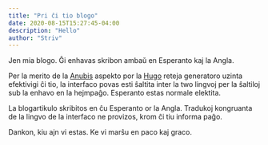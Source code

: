 ```yaml
---
title: "Pri ĉi tio blogo"
date: 2020-08-15T15:27:45-04:00
description: "Hello"
author: "Striv"
---
```


Jen mia blogo. Ĝi enhavas skribon ambaŭ en Esperanto kaj la Angla.

Per la merito de la [Anubis](https://github.com/mitrichius/hugo-theme-anubis) aspekto por la [Hugo](https://gohugo.io/) reteja generatoro uzinta efektivigi ĉi tio, la interfaco povas esti ŝaltita inter la two lingvoj per la ŝaltiloj sub la enhavo en la hejmpaĝo. Esperanto estas normale elektita.

La blogartikulo skribitos en ĉu Esperanto or la Angla. Tradukoj kongruanta de la lingvo de la interfaco ne provizos, krom ĉi tiu informa paĝo.

Dankon, kiu ajn vi estas. Ke vi marŝu en paco kaj graco.